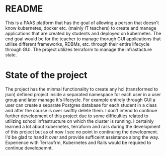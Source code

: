 # README

This is a PAAS platform that has the goal of allowing a person that doesn't know kubernetes, docker etc. (mainly IT teachers) to create and manage applications that are created by students and deployed on kubernetes. The end goal would be for the teacher to manage thorugh GUI applications that utilise different frameworks, RDBMs, etc. through their entire lifecycle through GUI. The project utilizes terraform to manage the infrastacture state. 

# State of the project

The project has the minmal functionality to create any hcl (transformed to json) defined project inside a separated namespace for each user in a user group and later manage it's lifecycle. For example entirely through GUI a user can create a separate Postgres database for each student in a class and after the course is over swiftly delete them. I don't intend to continue further development of this project due to some difficulties related to utilizing school infrastructure on which the cluster is running. I certainly learned a lot about kubernetes, terraform and rails during the development of this project but as of now I see no point in continuing the development. I'd be glad to hand it over and provide sufficeint assistance along the way. Experience with Terraofrm, Kubernetes and Rails would be required to continue developemnt. 
